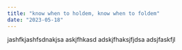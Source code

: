 ```yaml
---
title: "know when to holdem, know when to foldem"
date: "2023-05-18"
---
```


jashfkjashfsdnakjsa
askjfhkasd
adskjfhaksjfjdsa
adsjfaskfjl
